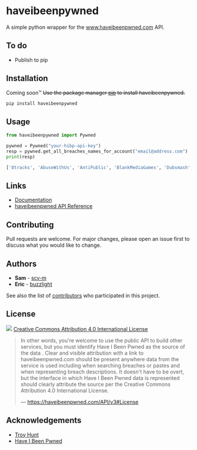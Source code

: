 # haveibeenpywned

A simple python wrapper for the www.haveibeenpwned.com API.

## To do
- Publish to pip

## Installation

Coming soon™ ~~Use the package manager [pip](https://www.google.com) to install haveibeenpywned.~~

```bash
pip install haveibeenpywned
```

## Usage

```python
from haveibeenpywned import Pywned

pywned = Pywned("your-hibp-api-key")
resp = pywned.get_all_breaches_names_for_account("email@address.com")
print(resp)

['8tracks', 'AbuseWithUs', 'AntiPublic', 'BlankMediaGames', 'Dubsmash', 'MySpace'] 
```

## Links
- [Documentation](https://scv-m.github.io/haveibeenpywned/haveibeenpywned/haveibeenpywned.html)
- [haveibeenpwned API Reference](https://haveibeenpwned.com/API)

## Contributing
Pull requests are welcome. For major changes, please open an issue first to discuss what you would like to change.

## Authors
- **Sam** - [scv-m](https://gist.github.com/scv-m)
- **Eric** - [buzzlight](https://github.com/buzzlight)

See also the list of [contributors](https://github.com/scv-m/haveibeenpywned/graphs/contributors) who participated in this project.

## License
[![](https://mirrors.creativecommons.org/presskit/buttons/88x31/svg/by.svg)](https://creativecommons.org/licenses/by/4.0/)
[Creative Commons Attribution 4.0 International License](https://creativecommons.org/licenses/by/4.0/)
>
>In other words, you're welcome to use the public API to build other services, but you must identify Have I Been Pwned as the source of the data . Clear and visible attribution with a link to haveibeenpwned.com should be present anywhere data from the service is used including when searching breaches or pastes and when representing breach descriptions. It doesn't have to be overt, but the interface in which Have I Been Pwned data is represented should clearly attribute the source per the Creative Commons Attribution 4.0 International License.
>
> &mdash; https://haveibeenpwned.com/API/v3#License

## Acknowledgements
- [Troy Hunt](https://www.troyhunt.com/)
- [Have I Been Pwned](https://www.haveibeenpwned.com)